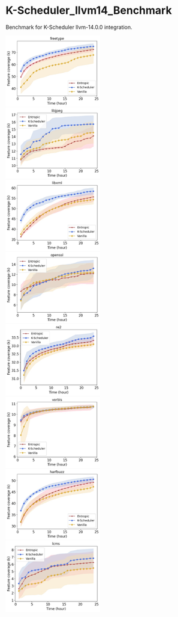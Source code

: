 # K-Scheduler_llvm14_Benchmark
Benchmark for K-Scheduler llvm-14.0.0 integration.

<img src="https://github.com/Dongdongshe/K-Scheduler_llvm14_Benchmark/blob/main/24h_cov_plot/freebuzz.jpg" width=50% height=50%>
<img src="https://github.com/Dongdongshe/K-Scheduler_llvm14_Benchmark/blob/main/24h_cov_plot/libjpeg.jpg" width=50% height=50%>
<img src="https://github.com/Dongdongshe/K-Scheduler_llvm14_Benchmark/blob/main/24h_cov_plot/libxml.jpg" width=50% height=50%>
<img src="https://github.com/Dongdongshe/K-Scheduler_llvm14_Benchmark/blob/main/24h_cov_plot/openssl.jpg" width=50% height=50%>
<img src="https://github.com/Dongdongshe/K-Scheduler_llvm14_Benchmark/blob/main/24h_cov_plot/re2.jpg" width=50% height=50%>
<img src="https://github.com/Dongdongshe/K-Scheduler_llvm14_Benchmark/blob/main/24h_cov_plot/vorbis.jpg" width=50% height=50%>
<img src="https://github.com/Dongdongshe/K-Scheduler_llvm14_Benchmark/blob/main/24h_cov_plot/harfbuzz.jpg" width=50% height=50%>
<img src="https://github.com/Dongdongshe/K-Scheduler_llvm14_Benchmark/blob/main/24h_cov_plot/lcms.jpg" width=50% height=50%>

